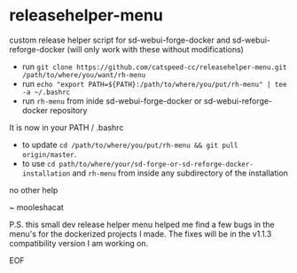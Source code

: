 # releasehelper-menu
custom release helper script for sd-webui-forge-docker and sd-webui-reforge-docker (will only work with these without modifications)

- run `git clone https://github.com/catspeed-cc/releasehelper-menu.git /path/to/where/you/want/rh-menu`
- run `echo "export PATH=${PATH}:/path/to/where/you/put/rh-menu" | tee -a ~/.bashrc`
- run `rh-menu` from inide sd-webui-forge-docker or sd-webui-reforge-docker repository

It is now in your PATH / .bashrc

- to update `cd /path/to/where/you/put/rh-menu && git pull origin/master`.
- to use `cd path/to/where/your/sd-forge-or-sd-reforge-docker-installation` and `rh-menu` from inside any subdirectory of the installation

no other help

~ mooleshacat

P.S. this small dev release helper menu helped me find a few bugs in the menu's for the dockerized projects I made. The fixes will be in the v1.1.3 compatibility version I am working on.

EOF
